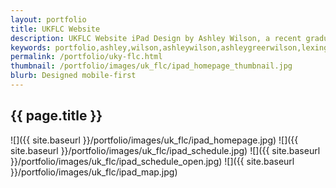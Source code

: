 ```yaml
---
layout: portfolio
title: UKFLC Website
description: UKFLC Website iPad Design by Ashley Wilson, a recent graduate of Carnegie-Mellon's Masters of HCI program.
keywords: portfolio,ashley,wilson,ashleywilson,ashleygreerwilson,lexington,kentucky,ky
permalink: /portfolio/uky-flc.html
thumbnail: /portfolio/images/uk_flc/ipad_homepage_thumbnail.jpg
blurb: Designed mobile-first
---
```



## {{ page.title }}

![]({{ site.baseurl }}/portfolio/images/uk_flc/ipad_homepage.jpg)
![]({{ site.baseurl }}/portfolio/images/uk_flc/ipad_schedule.jpg)
![]({{ site.baseurl }}/portfolio/images/uk_flc/ipad_schedule_open.jpg)
![]({{ site.baseurl }}/portfolio/images/uk_flc/ipad_map.jpg)

